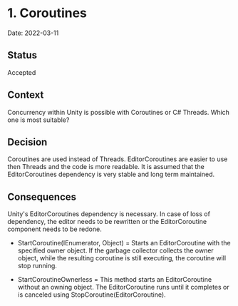 # 1. Coroutines

Date: 2022-03-11

## Status

Accepted

## Context

Concurrency within Unity is possible with Coroutines or C# Threads. Which one is most suitable?

## Decision

Coroutines are used instead of Threads. EditorCoroutines are easier to use then Threads and the code is more readable.
It is assumed that the EditorCoroutines dependency is very stable and long term maintained. 

## Consequences

Unity's EditorCoroutines dependency is necessary.
In case of loss of dependency, the editor needs to be rewritten or the EditorCoroutine component needs to be redone.

- StartCoroutine(IEnumerator, Object) = Starts an EditorCoroutine with the specified owner object. If the garbage collector collects the owner object, while the resulting coroutine is still executing, the coroutine will stop running.

- StartCoroutineOwnerless = This method starts an EditorCoroutine without an owning object. The EditorCoroutine runs until it completes or is canceled using StopCoroutine(EditorCoroutine).
